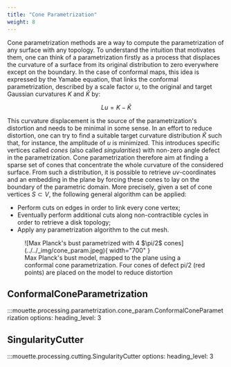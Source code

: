 ```yaml
---
title: "Cone Parametrization"
weight: 8
---
```


Cone parametrization methods are a way to compute the parametrization of any surface with any topology. To understand the intuition that motivates them, one can think of a parametrization firstly as a process that displaces the curvature of a surface from its original distribution to zero everywhere except on the boundary. In the case of conformal maps, this idea is expressed by the Yamabe equation, that links the conformal parametrization, described by a scale factor $u$, to the original and target Gaussian curvatures $K$ and $\hat{K}$ by:

$$Lu = K - \hat{K}$$

This curvature displacement is the source of the parametrization's distortion and needs to be minimal in some sense. In an effort to reduce distortion, one can try to find a suitable target curvature distribution $\hat{K}$ such that, for instance, the amplitude of $u$ is minimized. This introduces specific vertices called _cones_ (also called _singularities_) with non-zero angle defect in the parametrization. Cone parametrization therefore aim at finding a sparse set of cones that concentrate the whole curvature of the considered surface. From such a distribution, it is possible to retrieve $uv$-coordinates and an embedding in the plane by forcing these cones to lay on the boundary of the parametric domain. More precisely, given a set of cone vertices $S \subset V$, the following general algorithm can be applied:

- Perform cuts on edges in order to link every cone vertex;
- Eventually perform additional cuts along non-contractible cycles in order to retrieve a disk topology;
- Apply any parametrization algorithm to the cut mesh.

<figure markdown>
  ![Max Planck's bust parametrized with 4 $\pi/2$ cones](../../_img/cone_param.jpeg){ width="700" }
  <figcaption>Max Planck's bust model, mapped to the plane using a conformal cone parametrization. Four cones of defect pi/2 (red points) are placed on the model to reduce distortion</figcaption>
</figure>


## ConformalConeParametrization

:::mouette.processing.parametrization.cone_param.ConformalConeParametrization
    options:
        heading_level: 3


## SingularityCutter
:::mouette.processing.cutting.SingularityCutter
    options:
        heading_level: 3